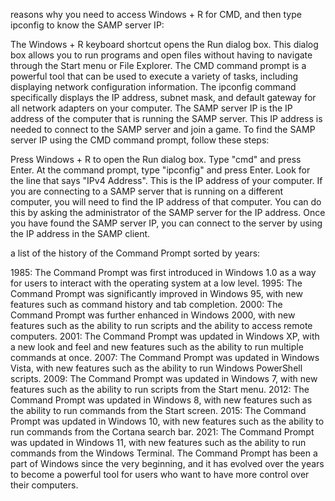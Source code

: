 




reasons why you need to access Windows + R for CMD, and then type ipconfig to know the SAMP server IP:

The Windows + R keyboard shortcut opens the Run dialog box. This dialog box allows you to run programs and open files without having to navigate through the Start menu or File Explorer.
The CMD command prompt is a powerful tool that can be used to execute a variety of tasks, including displaying network configuration information. The ipconfig command specifically displays the IP address, subnet mask, and default gateway for all network adapters on your computer.
The SAMP server IP is the IP address of the computer that is running the SAMP server. This IP address is needed to connect to the SAMP server and join a game.
To find the SAMP server IP using the CMD command prompt, follow these steps:

Press Windows + R to open the Run dialog box.
Type "cmd" and press Enter.
At the command prompt, type "ipconfig" and press Enter.
Look for the line that says "IPv4 Address". This is the IP address of your computer.
If you are connecting to a SAMP server that is running on a different computer, you will need to find the IP address of that computer. You can do this by asking the administrator of the SAMP server for the IP address.
Once you have found the SAMP server IP, you can connect to the server by using the IP address in the SAMP client.



 a list of the history of the Command Prompt sorted by years:

1985: The Command Prompt was first introduced in Windows 1.0 as a way for users to interact with the operating system at a low level.
1995: The Command Prompt was significantly improved in Windows 95, with new features such as command history and tab completion.
2000: The Command Prompt was further enhanced in Windows 2000, with new features such as the ability to run scripts and the ability to access remote computers.
2001: The Command Prompt was updated in Windows XP, with a new look and feel and new features such as the ability to run multiple commands at once.
2007: The Command Prompt was updated in Windows Vista, with new features such as the ability to run Windows PowerShell scripts.
2009: The Command Prompt was updated in Windows 7, with new features such as the ability to run scripts from the Start menu.
2012: The Command Prompt was updated in Windows 8, with new features such as the ability to run commands from the Start screen.
2015: The Command Prompt was updated in Windows 10, with new features such as the ability to run commands from the Cortana search bar.
2021: The Command Prompt was updated in Windows 11, with new features such as the ability to run commands from the Windows Terminal.
The Command Prompt has been a part of Windows since the very beginning, and it has evolved over the years to become a powerful tool for users who want to have more control over their computers.
